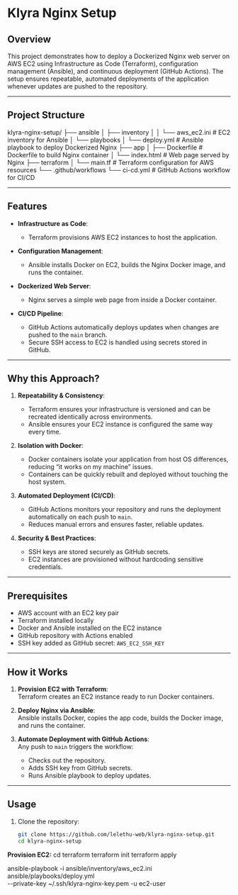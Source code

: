 # Klyra Nginx Setup

## Overview

This project demonstrates how to deploy a Dockerized Nginx web server on AWS EC2 using Infrastructure as Code (Terraform), configuration management (Ansible), and continuous deployment (GitHub Actions). The setup ensures repeatable, automated deployments of the application whenever updates are pushed to the repository.

---

## Project Structure


klyra-nginx-setup/
├── ansible
│ ├── inventory
│ │ └── aws_ec2.ini # EC2 inventory for Ansible
│ └── playbooks
│ └── deploy.yml # Ansible playbook to deploy Dockerized Nginx
├── app
│ ├── Dockerfile # Dockerfile to build Nginx container
│ └── index.html # Web page served by Nginx
├── terraform
│ └── main.tf # Terraform configuration for AWS resources
└── .github/workflows
└── ci-cd.yml # GitHub Actions workflow for CI/CD


---

## Features

- **Infrastructure as Code**:  
  - Terraform provisions AWS EC2 instances to host the application.
  
- **Configuration Management**:  
  - Ansible installs Docker on EC2, builds the Nginx Docker image, and runs the container.

- **Dockerized Web Server**:  
  - Nginx serves a simple web page from inside a Docker container.

- **CI/CD Pipeline**:  
  - GitHub Actions automatically deploys updates when changes are pushed to the `main` branch.
  - Secure SSH access to EC2 is handled using secrets stored in GitHub.

---

## Why this Approach?

1. **Repeatability & Consistency**:  
   - Terraform ensures your infrastructure is versioned and can be recreated identically across environments.
   - Ansible ensures your EC2 instance is configured the same way every time.

2. **Isolation with Docker**:  
   - Docker containers isolate your application from host OS differences, reducing “it works on my machine” issues.
   - Containers can be quickly rebuilt and deployed without touching the host system.

3. **Automated Deployment (CI/CD)**:  
   - GitHub Actions monitors your repository and runs the deployment automatically on each push to `main`.
   - Reduces manual errors and ensures faster, reliable updates.

4. **Security & Best Practices**:  
   - SSH keys are stored securely as GitHub secrets.
   - EC2 instances are provisioned without hardcoding sensitive credentials.

---

## Prerequisites

- AWS account with an EC2 key pair
- Terraform installed locally
- Docker and Ansible installed on the EC2 instance
- GitHub repository with Actions enabled
- SSH key added as GitHub secret: `AWS_EC2_SSH_KEY`

---

## How it Works

1. **Provision EC2 with Terraform**:  
   Terraform creates an EC2 instance ready to run Docker containers.

2. **Deploy Nginx via Ansible**:  
   Ansible installs Docker, copies the app code, builds the Docker image, and runs the container.

3. **Automate Deployment with GitHub Actions**:  
   Any push to `main` triggers the workflow:
   - Checks out the repository.
   - Adds SSH key from GitHub secrets.
   - Runs Ansible playbook to deploy updates.

---

## Usage

1. Clone the repository:
   ```bash
   git clone https://github.com/lelethu-web/klyra-nginx-setup.git
   cd klyra-nginx-setup


**Provision EC2:**
cd terraform
terraform init
terraform apply


ansible-playbook -i ansible/inventory/aws_ec2.ini ansible/playbooks/deploy.yml \
    --private-key ~/.ssh/klyra-nginx-key.pem -u ec2-user






